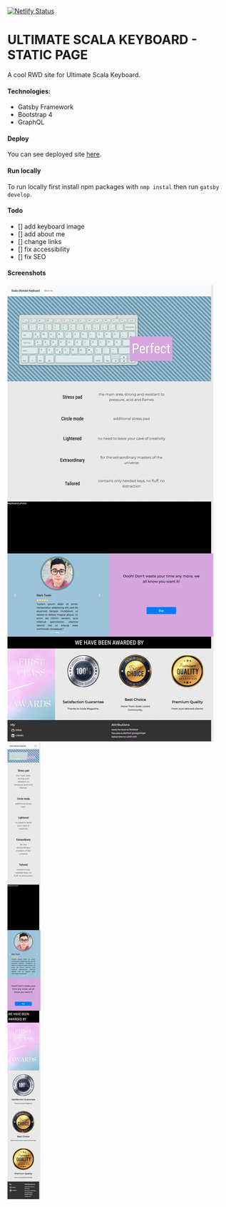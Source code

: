 [![Netlify Status](https://api.netlify.com/api/v1/badges/8d33fb0f-2a42-43e0-b37f-fe991ac5c9b4/deploy-status)](https://app.netlify.com/sites/pedantic-poincare-76783e/deploys)

# ULTIMATE SCALA KEYBOARD - STATIC PAGE

A cool RWD site for Ultimate Scala Keyboard.

#### Technologies:

   - Gatsby Framework
   - Bootstrap 4
   - GraphQL

#### Deploy

You can see deployed site [here](https://pedantic-poincare-76783e.netlify.com).

#### Run locally

To run locally first install npm packages with `nmp instal` then run `gatsby develop`.

#### Todo

- [] add keyboard image
- [] add about me
- [] change links
- [] fix accessibility
- [] fix SEO

#### Screenshots

![Desktop version](/screenshots/screen_desktop.png)
![Mobile version](/screenshots/srceen_mobile.png)

